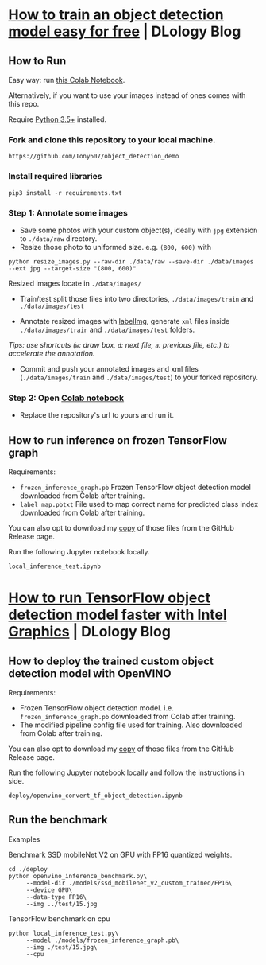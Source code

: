 # [How to train an object detection model easy for free](https://www.dlology.com/blog/how-to-train-an-object-detection-model-easy-for-free/) | DLology Blog



## How to Run

Easy way: run [this Colab Notebook](https://colab.research.google.com/github/Tony607/object_detection_demo/blob/master/tensorflow_object_detection_training_colab.ipynb).

Alternatively, if you want to use your images instead of ones comes with this repo.

Require [Python 3.5+](https://www.python.org/ftp/python/3.6.4/python-3.6.4.exe) installed.
### Fork and clone this repository to your local machine.
```
https://github.com/Tony607/object_detection_demo
```
### Install required libraries
`pip3 install -r requirements.txt`


### Step 1: Annotate some images
- Save some photos with your custom object(s), ideally with `jpg` extension to `./data/raw` directory.
- Resize those photo to uniformed size. e.g. `(800, 600)` with
```
python resize_images.py --raw-dir ./data/raw --save-dir ./data/images --ext jpg --target-size "(800, 600)"
```
Resized images locate in `./data/images/`
- Train/test split those files into two directories, `./data/images/train` and `./data/images/test`

- Annotate resized images with [labelImg](https://tzutalin.github.io/labelImg/), generate `xml` files inside `./data/images/train` and `./data/images/test` folders. 

*Tips: use shortcuts (`w`: draw box, `d`: next file, `a`: previous file, etc.) to accelerate the annotation.*

- Commit and push your annotated images and xml files (`./data/images/train` and `./data/images/test`) to your forked repository.


### Step 2: Open [Colab notebook](https://colab.research.google.com/github/Tony607/object_detection_demo/blob/master/tensorflow_object_detection_training_colab.ipynb)
- Replace the repository's url to yours and run it.


## How to run inference on frozen TensorFlow graph

Requirements:
- `frozen_inference_graph.pb` Frozen TensorFlow object detection model downloaded from Colab after training. 
- `label_map.pbtxt` File used to map correct name for predicted class index downloaded from Colab after training.

You can also opt to download my [copy](https://github.com/Tony607/object_detection_demo/releases/download/V0.1/checkpoint.zip) of those files from the GitHub Release page.


Run the following Jupyter notebook locally.
```
local_inference_test.ipynb
```
# [How to run TensorFlow object detection model faster with Intel Graphics](https://www.dlology.com/blog/how-to-run-tensorflow-object-detection-model-faster-with-intel-graphics/) | DLology Blog

## How to deploy the trained custom object detection model with OpenVINO

Requirements:
- Frozen TensorFlow object detection model. i.e. `frozen_inference_graph.pb` downloaded from Colab after training.
- The modified pipeline config file used for training. Also downloaded from Colab after training.

You can also opt to download my [copy](https://github.com/Tony607/object_detection_demo/releases/download/V0.1/checkpoint.zip) of those files from the GitHub Release page.

Run the following Jupyter notebook locally and follow the instructions in side.
```
deploy/openvino_convert_tf_object_detection.ipynb
```
## Run the benchmark

Examples

Benchmark SSD mobileNet V2 on GPU with FP16 quantized weights.
```
cd ./deploy
python openvino_inference_benchmark.py\
     --model-dir ./models/ssd_mobilenet_v2_custom_trained/FP16\
     --device GPU\
     --data-type FP16\
     --img ../test/15.jpg
```
TensorFlow benchmark on cpu
```
python local_inference_test.py\
     --model ./models/frozen_inference_graph.pb\
     --img ./test/15.jpg\
     --cpu
```
